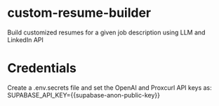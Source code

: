 # custom-resume-builder
Build customized resumes for a given job description using LLM and LinkedIn API

# Credentials
Create a .env.secrets file and set the OpenAI and Proxcurl API keys as:<br>
SUPABASE_API_KEY={{supabase-anon-public-key}}
